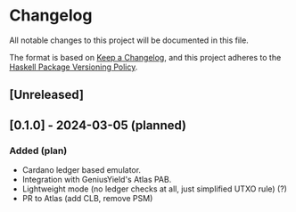 # Changelog

All notable changes to this project will be documented in this file.

The format is based on [Keep a Changelog](https://keepachangelog.com/en/1.0.0/),
and this project adheres to the [Haskell Package Versioning Policy](https://pvp.haskell.org/).

## [Unreleased]

## [0.1.0] - 2024-03-05 (planned)

### Added (plan)

- Cardano ledger based emulator.
- Integration with GeniusYield's Atlas PAB.
- Lightweight mode (no ledger checks at all, just simplified UTXO rule) (?)
- PR to Atlas (add CLB, remove PSM)